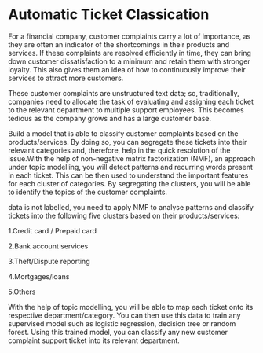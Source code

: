 # Automatic Ticket Classication

For a financial company, customer complaints carry a lot of importance, as they are often an indicator of the shortcomings in their products and services. If these complaints are resolved efficiently in time, they can bring down customer dissatisfaction to a minimum and retain them with stronger loyalty. This also gives them an idea of how to continuously improve their services to attract more customers. 

These customer complaints are unstructured text data; so, traditionally, companies need to allocate the task of evaluating and assigning each ticket to the relevant department to multiple support employees. This becomes tedious as the company grows and has a large customer base.

Build a model that is able to classify customer complaints based on the products/services. By doing so, you can segregate these tickets into their relevant categories and, therefore, help in the quick resolution of the issue.With the help of non-negative matrix factorization (NMF), an approach under topic modelling, you will detect patterns and recurring words present in each ticket. This can be then used to understand the important features for each cluster of categories. By segregating the clusters, you will be able to identify the topics of the customer complaints. 

data is not labelled, you need to apply NMF to analyse patterns and classify tickets into the following five clusters based on their products/services:

1.Credit card / Prepaid card

2.Bank account services

3.Theft/Dispute reporting

4.Mortgages/loans

5.Others 

With the help of topic modelling, you will be able to map each ticket onto its respective department/category. You can then use this data to train any supervised model such as logistic regression, decision tree or random forest. Using this trained model, you can classify any new customer complaint support ticket into its relevant department.
